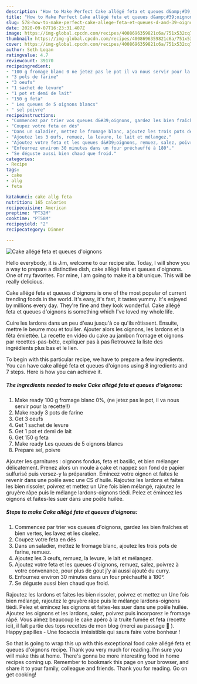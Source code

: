 ```yaml
---
description: "How to Make Perfect Cake allégé feta et queues d&amp;#39;oignons"
title: "How to Make Perfect Cake allégé feta et queues d&amp;#39;oignons"
slug: 578-how-to-make-perfect-cake-allege-feta-et-queues-d-and-39-oignons
date: 2020-09-07T16:23:31.407Z
image: https://img-global.cpcdn.com/recipes/4008696359821c6a/751x532cq70/cake-allege-feta-et-queues-doignons-photo-principale-de-la-recette.jpg
thumbnail: https://img-global.cpcdn.com/recipes/4008696359821c6a/751x532cq70/cake-allege-feta-et-queues-doignons-photo-principale-de-la-recette.jpg
cover: https://img-global.cpcdn.com/recipes/4008696359821c6a/751x532cq70/cake-allege-feta-et-queues-doignons-photo-principale-de-la-recette.jpg
author: Seth Logan
ratingvalue: 4.7
reviewcount: 39170
recipeingredient:
- "100 g fromage blanc 0 ne jetez pas le pot il va nous servir pour la recette"
- "3 pots de farine"
- "3 oeufs"
- "1 sachet de levure"
- "1 pot et demi de lait"
- "150 g feta"
- " Les queues de 5 oignons blancs"
- " sel poivre"
recipeinstructions:
- "Commencez par trier vos queues d&#39;oignons, gardez les bien fraîches et bien vertes, les lavez et les ciselez."
- "Coupez votre feta en dés"
- "Dans un saladier, mettez le fromage blanc, ajoutez les trois pots de farine, remuez."
- "Ajoutez les 3 œufs, remuez, la levure, le lait et mélangez."
- "Ajoutez votre feta et les queues d&#39;oignons, remuez, salez, poivrez à votre convenance, pour plus de gout j&#39;y ai aussi ajouté du curry."
- "Enfournez environ 30 minutes dans un four préchauffé à 180°."
- "Se déguste aussi bien chaud que froid."
categories:
- Recipe
tags:
- cake
- allg
- feta

katakunci: cake allg feta 
nutrition: 165 calories
recipecuisine: American
preptime: "PT32M"
cooktime: "PT58M"
recipeyield: "2"
recipecategory: Dinner

---
```



![Cake allégé feta et queues d&#39;oignons](https://img-global.cpcdn.com/recipes/4008696359821c6a/751x532cq70/cake-allege-feta-et-queues-doignons-photo-principale-de-la-recette.jpg)

Hello everybody, it is Jim, welcome to our recipe site. Today, I will show you a way to prepare a distinctive dish, cake allégé feta et queues d&#39;oignons. One of my favorites. For mine, I am going to make it a bit unique. This will be really delicious.

Cake allégé feta et queues d&#39;oignons is one of the most popular of current trending foods in the world. It's easy, it's fast, it tastes yummy. It's enjoyed by millions every day. They're fine and they look wonderful. Cake allégé feta et queues d&#39;oignons is something which I've loved my whole life.

Cuire les lardons dans un peu d&#39;eau jusqu&#39;à ce qu&#39;ils rôtissent. Ensuite, mettre le beurre mou et touiller. Ajouter alors les oignons, les lardons et la fêta émiettée. La recette en vidéo du cake au jambon fromage et oignons par recettes-pas-bête, expliquer pas à pas Retrouvez la liste des ingrédients plus bas et le lien.


To begin with this particular recipe, we have to prepare a few ingredients. You can have cake allégé feta et queues d&#39;oignons using 8 ingredients and 7 steps. Here is how you can achieve it.

<!--inarticleads1-->

##### The ingredients needed to make Cake allégé feta et queues d&#39;oignons:

1. Make ready 100 g fromage blanc 0%, (ne jetez pas le pot, il va nous servir pour la recette!!)
1. Make ready 3 pots de farine
1. Get 3 oeufs
1. Get 1 sachet de levure
1. Get 1 pot et demi de lait
1. Get 150 g feta
1. Make ready  Les queues de 5 oignons blancs
1. Prepare  sel, poivre


Ajouter les garnitures : oignons fondus, feta et basilic, et bien mélanger délicatement. Prenez alors un moule à cake et nappez son fond de papier sulfurisé puis versez-y la préparation. Émincez votre oignon et faites le revenir dans une poêle avec une CS d&#39;huile. Rajoutez les lardons et faites les bien rissoler, poivrez et mettez un Une fois bien mélangé, rajoutez le gruyère râpe puis le mélange lardons-oignons tiédi. Pelez et émincez les oignons et faites-les suer dans une poêle huilée. 

<!--inarticleads2-->

##### Steps to make Cake allégé feta et queues d&#39;oignons:

1. Commencez par trier vos queues d&#39;oignons, gardez les bien fraîches et bien vertes, les lavez et les ciselez.
1. Coupez votre feta en dés
1. Dans un saladier, mettez le fromage blanc, ajoutez les trois pots de farine, remuez.
1. Ajoutez les 3 œufs, remuez, la levure, le lait et mélangez.
1. Ajoutez votre feta et les queues d&#39;oignons, remuez, salez, poivrez à votre convenance, pour plus de gout j&#39;y ai aussi ajouté du curry.
1. Enfournez environ 30 minutes dans un four préchauffé à 180°.
1. Se déguste aussi bien chaud que froid.


Rajoutez les lardons et faites les bien rissoler, poivrez et mettez un Une fois bien mélangé, rajoutez le gruyère râpe puis le mélange lardons-oignons tiédi. Pelez et émincez les oignons et faites-les suer dans une poêle huilée. Ajoutez les oignons et les lardons, salez, poivrez puis incorporez le fromage râpé. Vous aimez beaucoup le cake apéro à la truite fumée et feta (recette ici), il fait partie des tops recettes de mon blog (merci au passage 🙂 ). Happy papilles - Une focaccia irrésistible qui saura faire votre bonheur ! 

So that is going to wrap this up with this exceptional food cake allégé feta et queues d&#39;oignons recipe. Thank you very much for reading. I'm sure you will make this at home. There's gonna be more interesting food in home recipes coming up. Remember to bookmark this page on your browser, and share it to your family, colleague and friends. Thank you for reading. Go on get cooking!

